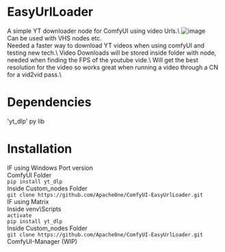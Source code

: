# EasyUrlLoader
A simple YT downloader node for ComfyUI using video Urls.\ 
![image](https://github.com/user-attachments/assets/30501d79-6073-4653-8eaf-452ebc7fd719)\
Can be used with VHS nodes etc.\
Needed a faster way to download YT videos when using comfyUI and testing new tech.\ 
Video Downloads will be stored inside folder with node, needed when finding the FPS of the youtube vide.\ 
Will get the best resolution for the video so works great when running a video through a CN for a vid2vid pass.\
# Dependencies
'yt_dlp' py lib
# Installation
IF using Windows Port version\
ComfyUI Folder\
```pip install yt_dlp```\
Inside Custom_nodes Folder\
```git clone https://github.com/Apache0ne/ComfyUI-EasyUrlLoader.git ```\
IF using Matrix \
Inside venv\Scripts\
```activate```\
```pip install yt_dlp```\
Inside Custom_nodes Folder\
```git clone https://github.com/Apache0ne/ComfyUI-EasyUrlLoader.git ```\
ComfyUI-Manager (WIP)
